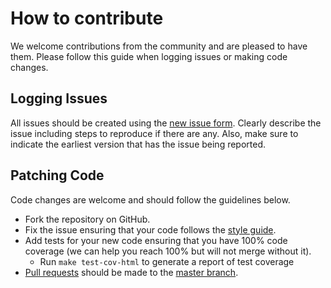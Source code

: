 # How to contribute
We welcome contributions from the community and are pleased to have them.  Please follow this guide when logging issues or making code changes.

## Logging Issues
All issues should be created using the [new issue form](https://github.com/spumko/good-replay/issues/new).  Clearly describe the issue including steps to reproduce if there are any.  Also, make sure to indicate the earliest version that has the issue being reported.

## Patching Code
Code changes are welcome and should follow the guidelines below.

* Fork the repository on GitHub.
* Fix the issue ensuring that your code follows the [style guide](https://github.com/hapijs/contrib/raw/master/Style.md).
* Add tests for your new code ensuring that you have 100% code coverage (we can help you reach 100% but will not merge without it).
    * Run `make test-cov-html` to generate a report of test coverage
* [Pull requests](http://help.github.com/send-pull-requests/) should be made to the [master branch](https://github.com/spumko/good-replay/tree/master).
